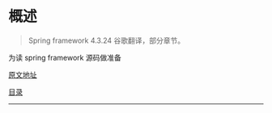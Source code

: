 #   概述

> Spring framework 4.3.24 谷歌翻译，部分章节。

为读 spring framework 源码做准备

[原文地址](https://docs.spring.io/spring/docs/4.3.24.RELEASE/spring-framework-reference/htmlsingle/)

[目录](SUMMARY.md)

----